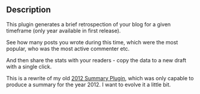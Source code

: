 ## Description
This plugin generates a brief retrospection of your blog for a given timeframe (only year available in first release).

See how many posts you wrote during this time, which were the most popular, who was the most active commenter etc.

And then share the stats with your readers - copy the data to a new draft with a single click.

This is a rewrite of my old  [2012 Summary Plugin](http://www.lioman.de/plugins-scripte/2012-summary "WordPress-Plugin: 2012 Summary"), which was only capable to produce a summary for the year 2012. I want to evolve it a little bit.
